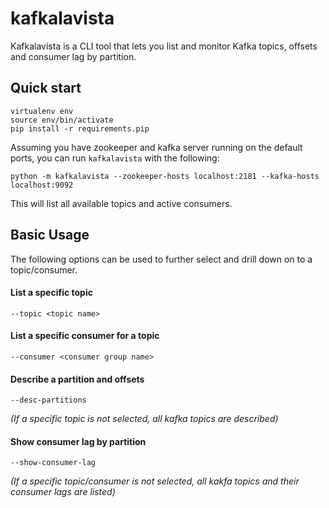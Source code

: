 # kafkalavista
Kafkalavista is a CLI tool that lets you list and monitor Kafka topics, offsets and consumer lag by partition.

## Quick start
```
virtualenv env
source env/bin/activate
pip install -r requirements.pip
```

Assuming you have zookeeper and kafka server running on the default ports, you can run `kafkalavista` with the following:
```
python -m kafkalavista --zookeeper-hosts localhost:2181 --kafka-hosts localhost:9092
```
This will list all available topics and active consumers.

## Basic Usage
The following options can be used to further select and drill down on to a topic/consumer.

#### List a specific topic
`--topic <topic name>`

#### List a specific consumer for a topic
`--consumer <consumer group name>`

#### Describe a partition and offsets
`--desc-partitions`

*(If a specific topic is not selected, all kafka topics are described)*

#### Show consumer lag by partition
`--show-consumer-lag`

*(If a specific topic/consumer is not selected, all kakfa topics and their consumer lags are listed)*

